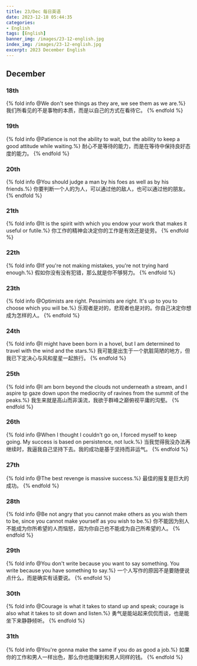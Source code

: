 ```yaml
---
title: 23/Dec 每日英语
date: 2023-12-18 05:44:35
categories:
- English
tags: [English]
banner_img: /images/23-12-english.jpg
index_img: /images/23-12-english.jpg
excerpt: 2023 December English
---
```


## December

### 18th
{% fold info @We don't see things as they are, we see them as we are.%}
我们所看见的不是事物的本质，而是以自己的方式在看待它。
{% endfold %}

### 19th
{% fold info @Patience is not the ability to wait, but the ability to keep a good attitude while waiting.%}
耐心不是等待的能力，而是在等待中保持良好态度的能力。
{% endfold %}

### 20th
{% fold info @You should judge a man by his foes as well as by his friends.%}
你要判断一个人的为人，可以通过他的敌人，也可以通过他的朋友。
{% endfold %}

### 21th
{% fold info @It is the spirit with which you endow your work that makes it useful or futile.%}
你工作的精神会决定你的工作是有效还是徒劳。
{% endfold %}

### 22th
{% fold info @If you're not making mistakes, you're not trying hard enough.%}
假如你没有没有犯错，那么就是你不够努力。
{% endfold %}

### 23th
{% fold info @Optimists are right. Pessimists are right. It's up to you to choose which you will be.%}
乐观者是对的，悲观者也是对的。你自己决定你想成为怎样的人。
{% endfold %}

### 24th
{% fold info @I might have been born in a hovel, but I am determined to travel with the wind and the stars.%}
我可能是出生于一个肮脏简陋的地方，但我已下定决心与风和星星一起旅行。
{% endfold %}

### 25th
{% fold info @I am born beyond the clouds not underneath a stream, and I aspire tp gaze down upon the mediocrity of ravines from the summit of the peaks.%}
我生来就是高山而非溪流，我欲于群峰之巅俯视平庸的沟壑。
{% endfold %}

### 26th
{% fold info @When I thought I couldn't go on, I forced myself to keep going. My success is based on persistence, not luck.%}
当我觉得我没办法再继续时，我逼我自己坚持下去。我的成功是基于坚持而非运气。
{% endfold %}

### 27th
{% fold info @The best revenge is massive success.%}
最佳的报复是巨大的成功。
{% endfold %}

### 28th
{% fold info @Be not angry that you cannot make others as you wish them to be, since you cannot make yourself as you wish to be.%}
你不能因为别人不能成为你所希望的人而恼怒，因为你自己也不能成为自己所希望的人。
{% endfold %}

### 29th
{% fold info @You don't write because you want to say something. You write because you have something to say.%}
一个人写作的原因不是要随便说点什么，而是确实有话要说。
{% endfold %}

### 30th
{% fold info @Courage is what it takes to stand up and speak; courage is also what it takes to sit down and listen.%}
勇气是能站起来侃侃而谈，也是能坐下来静静倾听。
{% endfold %}

### 31th
{% fold info @You're gonna make the same if you do as good a job.%}
如果你的工作和男人一样出色，那么你也能赚到和男人同样的钱。
{% endfold %}
